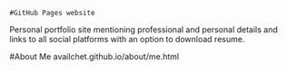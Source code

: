 	#GitHub Pages website

Personal portfolio site mentioning professional and personal details and links to all social platforms with an option to download resume.

#About Me
availchet.github.io/about/me.html
